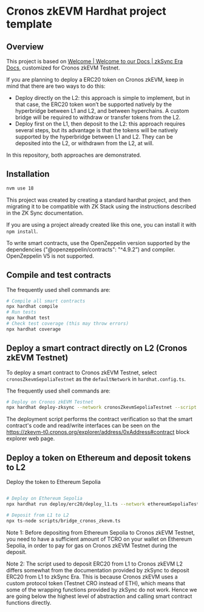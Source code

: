 # Cronos zkEVM Hardhat project template

## Overview

This project is based on [Welcome | Welcome to our Docs | zkSync Era Docs](https://era.zksync.io/docs/dev/), customized for Cronos zkEVM Testnet.

If you are planning to deploy a ERC20 token on Cronos zkEVM, keep in mind that there are two ways to do this:

-   Deploy directly on the L2: this approach is simple to implement, but in that case, the ERC20 token won’t be supported natively by the hyperbridge between L1 and L2, and between hyperchains. A custom bridge will be required to withdraw or transfer tokens from the L2.
-   Deploy first on the L1, then deposit to the L2: this approach requires several steps, but its advantage is that the tokens will be natively supported by the hyperbridge between L1 and L2. They can be deposited into the L2, or withdrawn from the L2, at will.

In this repository, both approaches are demonstrated.

## Installation

```bash
nvm use 18
```

This project was created by creating a standard hardhat project, and then migrating it to be compatible with ZK Stack using the instructions described in the ZK Sync documentation.

If you are using a project already created like this one, you can install it with `npm install`.

To write smart contracts, use the OpenZeppelin version supported by the dependencies ("@openzeppelin/contracts": "^4.9.2”) and compiler. OpenZeppelin V5 is not supported.

## Compile and test contracts

The frequently used shell commands are:

```bash
# Compile all smart contracts
npx hardhat compile
# Run tests
npx hardhat test
# Check test coverage (this may throw errors)
npx hardhat coverage
```

## Deploy a smart contract directly on L2 (Cronos zkEVM Testnet)

To deploy a smart contract to Cronos zkEVM Testnet, select `cronosZkevmSepoliaTestnet` as the `defaultNetwork` in `hardhat.config.ts`.

The frequently used shell commands are:

```bash
# Deploy on Cronos zkEVM Testnet
npx hardhat deploy-zksync --network cronosZkevmSepoliaTestnet --script erc20/deploy.ts
```

The deployment script performs the contract verification so that the smart contract's code and read/write interfaces can be seen on the https://zkevm-t0.cronos.org/explorer/address/0xAddress#contract block explorer web page.

## Deploy a token on Ethereum and deposit tokens to L2

Deploy the token to Ethereum Sepolia

```bash

# Deploy on Ethereum Sepolia
npx hardhat run deploy/erc20/deploy_l1.ts --network ethereumSepoliaTestnet

# Deposit from L1 to L2
npx ts-node scripts/bridge_cronos_zkevm.ts
```

Note 1: Before depositing from Ethereum Sepolia to Cronos zkEVM Testnet, you need to have a sufficient amount of TCRO on your wallet on Ethereum Sepolia, in order to pay for gas on Cronos zkEVM Testnet during the deposit.

Note 2: The script used to deposit ERC20 from L1 to Cronos zkEVM L2 differs somewhat from the documentation provided by zkSync to deposit ERC20 from L1 to zkSync Era. This is because Cronos zkEVM uses a custom protocol token (Testnet CRO instead of ETH), which means that some of the wrapping functions provided by zkSync do not work. Hence we are going below the highest level of abstraction and calling smart contract functions directly.
